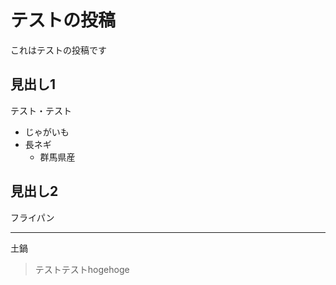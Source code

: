# テストの投稿

これはテストの投稿です

## 見出し1

テスト・テスト

- じゃがいも
- 長ネギ
  - 群馬県産

## 見出し2

フライパン

---

土鍋

> テストテストhogehoge
